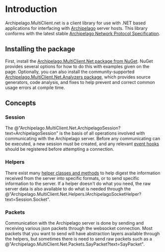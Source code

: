 ﻿# Introduction

Archipelago.MultiClient.net is a client library for use with .NET based applications for interfacing with
[Archipelago](https://github.com/ArchipelagoMW/Archipelago) server hosts. This library conforms with the latest stable
[Archipelago Network Protocol Specification](https://github.com/ArchipelagoMW/Archipelago/blob/main/docs/network%20protocol.md).

## Installing the package

First, install the [Archipelago.MultiClient.Net package from NuGet](https://www.nuget.org/packages/Archipelago.MultiClient.Net).
NuGet provides several options for how to do this with examples given on the page. Optionally, you can also install the
community-supported [Archipelago.MultiClient.Net.Analyzers package](https://www.nuget.org/packages/Archipelago.MultiClient.Net.Analyzers),
which provides source generators, code analysis, and fixes to help prevent and correct common usage errors at compile
time.

## Concepts

### Session

The @"Archipelago.MultiClient.Net.ArchipelagoSession?text=ArchipelagoSession" is the basis of all operations involved
with communicating with the Archipelago server. Before any communicating can be executed, a new session must be created,
and any relevant [event hooks](docs/events.md) should be registered before attempting a connection.

### Helpers

There exist many [helper classes and methods](docs/helpers.md) to help digest the information received from the server
into specific formats, or to send specific information to the server. If a helper doesn't do what you need, the raw
server data is also available to do what is needed through the
@"Archipelago.MultiClient.Net.Helpers.IArchipelagoSocketHelper?text=Session.Socket".

### Packets

Communication with the Archipelago server is done by sending and receiving various json packets through the websocket
connection. Most packets that you want to send will have abstraction layers available through the helpers, but sometimes
there is need to send raw packets such as a @"Archipelago.MultiClient.Net.Packets.SayPacket?text=SayPacket".
